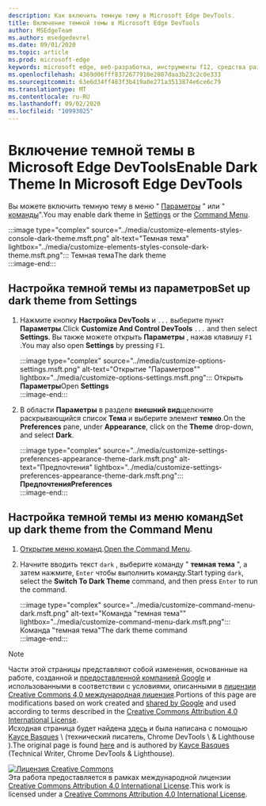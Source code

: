 ```yaml
---
description: Как включить темную тему в Microsoft Edge DevTools.
title: Включение темной темы в Microsoft Edge DevTools
author: MSEdgeTeam
ms.author: msedgedevrel
ms.date: 09/01/2020
ms.topic: article
ms.prod: microsoft-edge
keywords: microsoft edge, веб-разработка, инструменты f12, средства разработчика
ms.openlocfilehash: 4369d06fff8372677910e2807daa3b23c2c0e333
ms.sourcegitcommit: 63e6d34ff483f3b419a0e271a3513874e6ce6c79
ms.translationtype: MT
ms.contentlocale: ru-RU
ms.lasthandoff: 09/02/2020
ms.locfileid: "10993025"
---
```

<!-- Copyright Kayce Basques 

   Licensed under the Apache License, Version 2.0 (the "License");
   you may not use this file except in compliance with the License.
   You may obtain a copy of the License at

       https://www.apache.org/licenses/LICENSE-2.0

   Unless required by applicable law or agreed to in writing, software
   distributed under the License is distributed on an "AS IS" BASIS,
   WITHOUT WARRANTIES OR CONDITIONS OF ANY KIND, either express or implied.
   See the License for the specific language governing permissions and
   limitations under the License.  -->





# <span data-ttu-id="4b51d-104">Включение темной темы в Microsoft Edge DevTools</span><span class="sxs-lookup"><span data-stu-id="4b51d-104">Enable Dark Theme In Microsoft Edge DevTools</span></span>   

  

<span data-ttu-id="4b51d-105">Вы можете включить темную тему в меню " [Параметры](#set-up-dark-theme-from-settings) " или " [команды](#set-up-dark-theme-from-the-command-menu)".</span><span class="sxs-lookup"><span data-stu-id="4b51d-105">You may enable dark theme in [Settings](#set-up-dark-theme-from-settings) or the [Command Menu](#set-up-dark-theme-from-the-command-menu).</span></span>  

:::image type="complex" source="../media/customize-elements-styles-console-dark-theme.msft.png" alt-text="Темная тема" lightbox="../media/customize-elements-styles-console-dark-theme.msft.png":::
   <span data-ttu-id="4b51d-107">Темная тема</span><span class="sxs-lookup"><span data-stu-id="4b51d-107">The dark theme</span></span>  
:::image-end:::  

## <span data-ttu-id="4b51d-108">Настройка темной темы из параметров</span><span class="sxs-lookup"><span data-stu-id="4b51d-108">Set up dark theme from Settings</span></span>   

1.  <span data-ttu-id="4b51d-109">Нажмите кнопку **Настройка DevTools** и `...` выберите пункт **Параметры**.</span><span class="sxs-lookup"><span data-stu-id="4b51d-109">Click **Customize And Control DevTools** `...` and then select **Settings**.</span></span>  <span data-ttu-id="4b51d-110">Вы также можете открыть **Параметры** , нажав клавишу `F1` .</span><span class="sxs-lookup"><span data-stu-id="4b51d-110">You may also open **Settings** by pressing `F1`.</span></span>  
    
    :::image type="complex" source="../media/customize-options-settings.msft.png" alt-text="Открытие "Параметров"" lightbox="../media/customize-options-settings.msft.png":::
       <span data-ttu-id="4b51d-112">Открыть **Параметры**</span><span class="sxs-lookup"><span data-stu-id="4b51d-112">Open **Settings**</span></span>  
    :::image-end:::  

1.  <span data-ttu-id="4b51d-113">В области **Параметры** в разделе **внешний вид**щелкните раскрывающийся список **Тема** и выберите элемент **темно**.</span><span class="sxs-lookup"><span data-stu-id="4b51d-113">On the **Preferences** pane,  under **Appearance**, click on the **Theme** drop-down, and select **Dark**.</span></span>  
    
    :::image type="complex" source="../media/customize-settings-preferences-appearance-theme-dark.msft.png" alt-text="Предпочтения" lightbox="../media/customize-settings-preferences-appearance-theme-dark.msft.png":::
       **<span data-ttu-id="4b51d-115">Предпочтения</span><span class="sxs-lookup"><span data-stu-id="4b51d-115">Preferences</span></span>**  
    :::image-end:::  

## <span data-ttu-id="4b51d-116">Настройка темной темы из меню команд</span><span class="sxs-lookup"><span data-stu-id="4b51d-116">Set up dark theme from the Command Menu</span></span>   

1.  <span data-ttu-id="4b51d-117">[Открытие меню команд][DevtoolsCommandMenu].</span><span class="sxs-lookup"><span data-stu-id="4b51d-117">[Open the Command Menu][DevtoolsCommandMenu].</span></span>  
1.  <span data-ttu-id="4b51d-118">Начните вводить текст `dark` , выберите команду " **темная тема** ", а затем нажмите, `Enter` чтобы выполнить команду.</span><span class="sxs-lookup"><span data-stu-id="4b51d-118">Start typing `dark`, select the **Switch To Dark Theme** command, and then press `Enter` to run the command.</span></span>  
    
    :::image type="complex" source="../media/customize-command-menu-dark.msft.png" alt-text="Команда "темная тема"" lightbox="../media/customize-command-menu-dark.msft.png":::
       <span data-ttu-id="4b51d-120">Команда "темная тема"</span><span class="sxs-lookup"><span data-stu-id="4b51d-120">The dark theme command</span></span>  
    :::image-end:::  
    
<!--  
   


-->  

<!-- links -->  

[DevtoolsCommandMenu]: ../command-menu/index.md "Меню команд | Документы Microsoft"  

> [!NOTE]
> <span data-ttu-id="4b51d-122">Части этой страницы представляют собой изменения, основанные на работе, созданной и [предоставленной компанией Google][GoogleSitePolicies] и использованными в соответствии с условиями, описанными в [лицензии Creative Commons 4,0 международная лицензия][CCA4IL].</span><span class="sxs-lookup"><span data-stu-id="4b51d-122">Portions of this page are modifications based on work created and [shared by Google][GoogleSitePolicies] and used according to terms described in the [Creative Commons Attribution 4.0 International License][CCA4IL].</span></span>  
> <span data-ttu-id="4b51d-123">Исходная страница будет найдена [здесь](https://developers.google.com/web/tools/chrome-devtools/customize/dark-theme) и была написана с помощью [Kayce Basques][KayceBasques] \ (технический писатель, Chrome DevTools \ & Lighthouse \).</span><span class="sxs-lookup"><span data-stu-id="4b51d-123">The original page is found [here](https://developers.google.com/web/tools/chrome-devtools/customize/dark-theme) and is authored by [Kayce Basques][KayceBasques] \(Technical Writer, Chrome DevTools \& Lighthouse\).</span></span>  

[![Лицензия Creative Commons][CCby4Image]][CCA4IL]  
<span data-ttu-id="4b51d-125">Эта работа предоставляется в рамках международной лицензии [Creative Commons Attribution 4.0 International License][CCA4IL].</span><span class="sxs-lookup"><span data-stu-id="4b51d-125">This work is licensed under a [Creative Commons Attribution 4.0 International License][CCA4IL].</span></span>  

[CCA4IL]: https://creativecommons.org/licenses/by/4.0  
[CCby4Image]: https://i.creativecommons.org/l/by/4.0/88x31.png  
[GoogleSitePolicies]: https://developers.google.com/terms/site-policies  
[KayceBasques]: https://developers.google.com/web/resources/contributors/kaycebasques  
